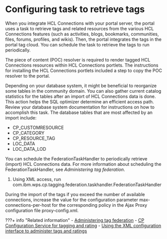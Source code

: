 # Configuring task to retrieve tags

When you integrate HCL Connections with your portal server, the portal uses a task to retrieve tags and related resources from the various HCL Connections features \(such as activities, blogs, bookmarks, communities, files, forums, profiles, and wikis\). Then, the portal integrates the tags in the portal tag cloud. You can schedule the task to retrieve the tags to run periodically.

The piece of content \(POC\) resolver is required to render tagged HCL Connections resources within HCL Connections portlets. The instructions for installing the HCL Connections portlets included a step to copy the POC resolver to the portal.

Depending on your database system, it might be beneficial to reorganize some tables in the community domain. You can also gather current catalog statistics for the tables after an import of HCL Connections data is done. This action helps the SQL optimizer determine an efficient access path. Review your database system documentation for instructions on how to accomplish this task. The database tables that are most affected by an import include:

-   CP\_CUSTOMRESOURCE
-   CP\_CATEGORY
-   CP\_RESOURCE\_TAG
-   LOC\_DATA
-   LOC\_DATA\_LOD

You can schedule the FederationTaskHandler to periodically retrieve \(import\) HCL Connections data. For more information about scheduling the FederationTaskHandler, see *Administering tag federation*.

1.  Using XML access, run com.ibm.wps.cp.tagging.federation.taskhandler.FederationTaskHandler


During the import of the tags if you exceed the number of available connections, increase the value for the configuration parameter max-connections-per-host for the corresponding policy in the Ajax Proxy configuration file proxy-config.xml.


???+ info "Related information"
    - [Administering tag federation](../../../../../../build_sites/tagging_rating/tag_rate_federation/fed_admin/index.md)
    - [CP Configuration Service for tagging and rating](../../../../../../deployment/manage/config_portal_behavior/service_config_properties/portal_svc_cfg/cp_cfg_svc/index.md)
    - [Using the XML configuration interface to administer tags and ratings](../../../../../../build_sites/tagging_rating/tag_rate_xml.md)


